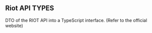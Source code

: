 ## Riot API TYPES

DTO of the RIOT API into a TypeScript interface. (Refer to the official website)
